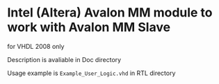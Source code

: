 # Intel (Altera) Avalon MM module to work with Avalon MM Slave

for VHDL 2008 only

Description is avaliable in Doc directory

Usage example is ```Example_User_Logic.vhd``` in RTL directory
